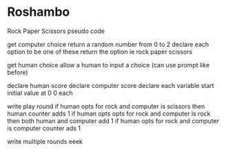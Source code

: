 # Roshambo
Rock Paper Scissors
pseudo code 

get computer choice 
return a random number  from 0 to 2 
declare each option to be one of these
return the option ie rock paper scissors 

get human choice 
allow a human to input a choice (can use prompt like before)

declare human score declare computer score
declare each variable start initial value at 0 0 each 

write play round 
if human opts for rock and computer is scissors then human counter adds 1 
if human opts opts for rock and computer is rock then both human and computer add 1 
if human opts for rock and computer is computer counter ads 1

write multiple rounds 
eeek 